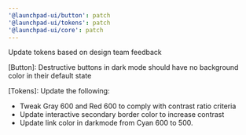 ```yaml
---
'@launchpad-ui/button': patch
'@launchpad-ui/tokens': patch
'@launchpad-ui/core': patch
---
```


Update tokens based on design team feedback

[Button]: Destructive buttons in dark mode should have no background color in their default state

[Tokens]: Update the following:

- Tweak Gray 600 and Red 600 to comply with contrast ratio criteria
- Update interactive secondary border color to increase contrast
- Update link color in darkmode from Cyan 600 to 500.
